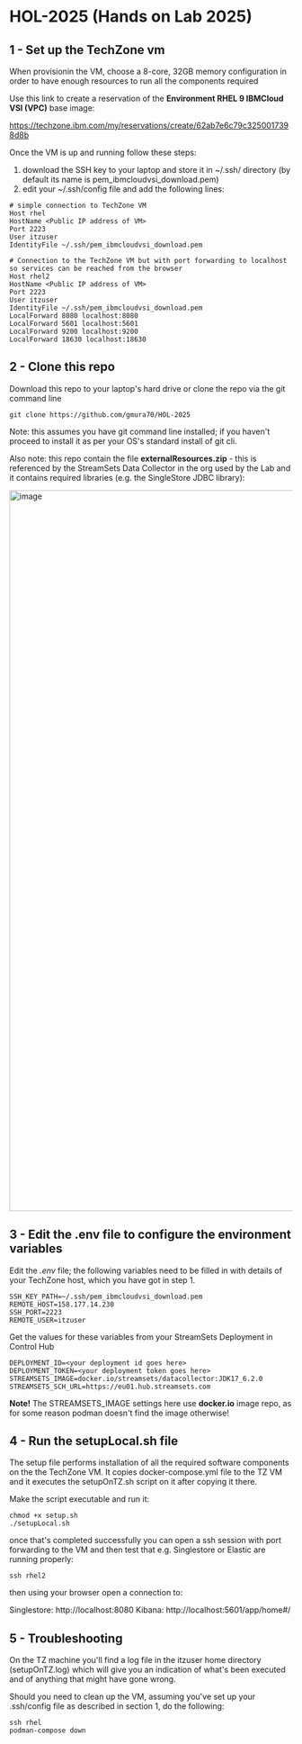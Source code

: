 # HOL-2025 (Hands on Lab 2025)

## 1 - Set up the TechZone vm
When provisionin the VM, choose a 8-core, 32GB memory configuration in order to have enough resources to run all the components required

Use this link to create a reservation of the **Environment RHEL 9 IBMCloud VSI (VPC)** base image: 

https://techzone.ibm.com/my/reservations/create/62ab7e6c79c3250017398d8b

Once the VM is up and running follow these steps:

1. download the SSH key to your laptop and store it in ~/.ssh/ directory (by default its name is pem_ibmcloudvsi_download.pem)
2. edit your ~/.ssh/config file and add the following lines:
```
# simple connection to TechZone VM
Host rhel
HostName <Public IP address of VM>
Port 2223
User itzuser
IdentityFile ~/.ssh/pem_ibmcloudvsi_download.pem

# Connection to the TechZone VM but with port forwarding to localhost so services can be reached from the browser
Host rhel2
HostName <Public IP address of VM>
Port 2223
User itzuser
IdentityFile ~/.ssh/pem_ibmcloudvsi_download.pem
LocalForward 8080 localhost:8080
LocalForward 5601 localhost:5601
LocalForward 9200 localhost:9200
LocalForward 18630 localhost:18630
```
## 2 - Clone this repo

Download this repo to your laptop's hard drive or clone the repo via the git command line 

```
git clone https://github.com/gmura70/HOL-2025
```
Note: this assumes you have git command line installed; if you haven't proceed to install it as per your OS's standard install of git cli.

Also note: this repo contain the file **externalResources.zip** - this is referenced by the StreamSets Data Collector in the org used by the Lab and it contains required libraries (e.g. the SingleStore JDBC library):

<img width="1281" alt="image" src="https://github.com/user-attachments/assets/f802a2c8-e4ba-417a-8be6-c850f7d887a0" />

## 3 - Edit the .env file to configure the environment variables

Edit the *.env* file; the following variables need to be filled in with details of your TechZone host, which you have got in step 1.

```
SSH_KEY_PATH=~/.ssh/pem_ibmcloudvsi_download.pem
REMOTE_HOST=158.177.14.230
SSH_PORT=2223
REMOTE_USER=itzuser
```

Get the values for these variables from your StreamSets Deployment in Control Hub

```
DEPLOYMENT_ID=<your deployment id goes here>
DEPLOYMENT_TOKEN=<your deployment token goes here>
STREAMSETS_IMAGE=docker.io/streamsets/datacollector:JDK17_6.2.0
STREAMSETS_SCH_URL=https://eu01.hub.streamsets.com
```
**Note!** The STREAMSETS_IMAGE settings here use **docker.io** image repo, as for some reason podman doesn't find the image otherwise!

## 4 - Run the setupLocal.sh file

The setup file performs installation of all the required software components on the the TechZone VM. It copies docker-compose.yml file to the TZ VM and it executes the setupOnTZ.sh script on it after copying it there.

Make the script executable and run it:
```
chmod +x setup.sh
./setupLocal.sh
```

once that's completed successfully you can open a ssh session with port forwarding to the VM and then test that e.g. Singlestore or Elastic are running properly:

```
ssh rhel2
```

then using your browser open a connection to:

Singlestore: http://localhost:8080
Kibana: http://localhost:5601/app/home#/

## 5 - Troubleshooting

On the TZ machine you'll find a log file in the itzuser home directory (setupOnTZ.log) which will give you an indication of what's been executed and of anything that might have gone wrong.


Should you need to clean up the VM, assuming you've set up your .ssh/config file as described in section 1, do the following:

```
ssh rhel
podman-compose down
```


